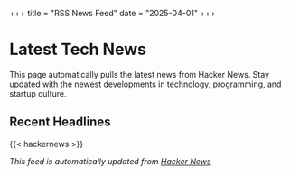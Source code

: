 +++
title = "RSS News Feed"
date = "2025-04-01"
+++

# Latest Tech News

This page automatically pulls the latest news from Hacker News. Stay updated with the newest developments in technology, programming, and startup culture.

## Recent Headlines

{{< hackernews >}}

*This feed is automatically updated from [Hacker News](https://news.ycombinator.com/newest)* 